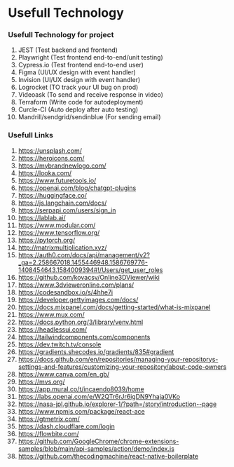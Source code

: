 # Usefull Technology

### Usefull Technology for project
1. JEST (Test backend and frontend)
2. Playwright (Test frontend end-to-end/unit testing)
3. Cypress.io (Test frontend end-to-end user)
4. Figma (UI/UX design with event handler)
5. Invision (UI/UX design with event handler)
6. Logrocket (TO track your UI bug on prod)
7. Videoask (To send and receive response in video)
8. Terraform (Write code for autodeployment)
9. Curcle-CI (Auto deploy after auto testing)
10. Mandrill/sendgrid/sendinblue (For sending email)

### Usefull Links
1. https://unsplash.com/
2. https://heroicons.com/
3. https://mybrandnewlogo.com/
4. https://looka.com/
5. https://www.futuretools.io/
6. https://openai.com/blog/chatgpt-plugins
7. https://huggingface.co/
8. https://js.langchain.com/docs/
9. https://serpapi.com/users/sign_in
10. https://lablab.ai/
11. https://www.modular.com/
12. https://www.tensorflow.org/
13. https://pytorch.org/
14. http://matrixmultiplication.xyz/
15. https://auth0.com/docs/api/management/v2?_ga=2.258667018.1455446948.1586769776-1408454643.1584009394#!/Users/get_user_roles
16. https://github.com/kovacsv/Online3DViewer/wiki
17. https://www.3dvieweronline.com/plans/
18. https://codesandbox.io/s/4hhe7i
19. https://developer.gettyimages.com/docs/
20. https://docs.mixpanel.com/docs/getting-started/what-is-mixpanel
21. https://www.mux.com/
22. https://docs.python.org/3/library/venv.html
23. https://headlessui.com/
24. https://tailwindcomponents.com/components
25. https://dev.twitch.tv/console
26. https://gradients.shecodes.io/gradients/835#gradient
27. https://docs.github.com/en/repositories/managing-your-repositorys-settings-and-features/customizing-your-repository/about-code-owners
28. https://www.canva.com/en_gb/
29. https://mvs.org/
30. https://app.mural.co/t/incaendo8039/home
31. https://labs.openai.com/e/W2QTr6rJr6igDN9Yhaja0VKo
32. https://nasa-jpl.github.io/explorer-1/?path=/story/introduction--page
33. https://www.npmjs.com/package/react-ace
34. https://gtmetrix.com/
35. https://dash.cloudflare.com/login
36. https://flowbite.com/
37. https://github.com/GoogleChrome/chrome-extensions-samples/blob/main/api-samples/action/demo/index.js
38. https://github.com/thecodingmachine/react-native-boilerplate
